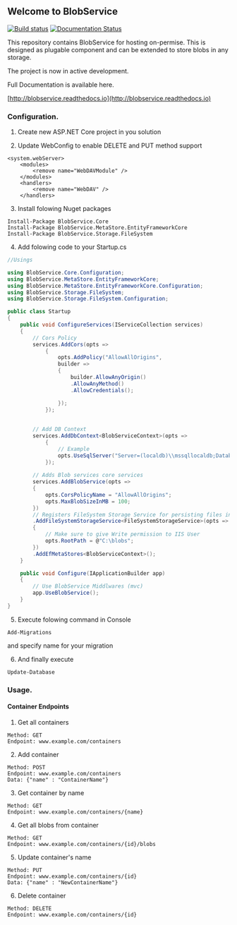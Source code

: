 ## Welcome to BlobService ##

[![Build status](https://ci.appveyor.com/api/projects/status/83uh2apqs8xh92o1?svg=true)](https://ci.appveyor.com/project/Aram/blobservice)
[![Documentation Status](https://readthedocs.org/projects/blobservice/badge/?version=latest)](http://blobservice.readthedocs.io/en/latest/?badge=latest)

This repository contains BlobService for hosting on-permise. 
This is designed as plugable component and can be extended to store blobs in any storage.

The project is now in active development.

Full Documentation is available here.

[http://blobservice.readthedocs.io](http://blobservice.readthedocs.io)


### Configuration.
1) Create new ASP.NET Core project in you solution

2) Update WebConfig to enable DELETE and PUT method support

```
<system.webServer>
    <modules>
        <remove name="WebDAVModule" />
    </modules>
    <handlers>
        <remove name="WebDAV" />
    </handlers>
```

3) Install folowing Nuget packages
```
Install-Package BlobService.Core
Install-Package BlobService.MetaStore.EntityFrameworkCore
Install-Package BlobService.Storage.FileSystem
```

4) Add folowing code to your Startup.cs

```c#
//Usings

using BlobService.Core.Configuration;
using BlobService.MetaStore.EntityFrameworkCore;
using BlobService.MetaStore.EntityFrameworkCore.Configuration;
using BlobService.Storage.FileSystem;
using BlobService.Storage.FileSystem.Configuration;
```

```c#
public class Startup
{
    public void ConfigureServices(IServiceCollection services)
    {
    	// Cors Policy
        services.AddCors(opts =>
            {
                opts.AddPolicy("AllowAllOrigins",
                builder =>
                {
                    builder.AllowAnyOrigin()
                    .AllowAnyMethod()
                    .AllowCredentials();

                });
            });
    
    
    	// Add DB Context
        services.AddDbContext<BlobServiceContext>(opts =>
            {
            	// Example
                opts.UseSqlServer("Server=(localdb)\\mssqllocaldb;Database=BS;Trusted_Connection=True;MultipleActiveResultSets=true");
            });
    
        // Adds Blob services core services
        services.AddBlobService(opts =>
        {
        	opts.CorsPolicyName = "AllowAllOrigins";
            opts.MaxBlobSizeInMB = 100;
        })        
        // Registers FileSystem Storage Service for persisting files in filesystem in specified path
        .AddFileSystemStorageService<FileSystemStorageService>(opts =>
        {
            // Make sure to give Write permission to IIS User
            opts.RootPath = @"C:\blobs";
        })
        .AddEfMetaStores<BlobServiceContext>();
    }

    public void Configure(IApplicationBuilder app)
    {
        // Use BlobService Middlwares (mvc)
        app.UseBlobService();
    }
}
```
5) Execute folowing command in Console
```
Add-Migrations
```
and specify name for your migration

6) And finally execute 
```
Update-Database
```

### Usage.

#### Container Endpoints

1) Get all containers
```
Method: GET
Endpoint: www.example.com/containers
```

2) Add container
```
Method: POST
Endpoint: www.example.com/containers
Data: {"name" : "ContainerName"}
```

3) Get container by name
```
Method: GET
Endpoint: www.example.com/containers/{name}
```

4) Get all blobs from container
```
Method: GET
Endpoint: www.example.com/containers/{id}/blobs
```

5) Update container's name
```
Method: PUT
Endpoint: www.example.com/containers/{id}
Data: {"name" : "NewContainerName"}
```

6) Delete container
```
Method: DELETE
Endpoint: www.example.com/containers/{id}
```

